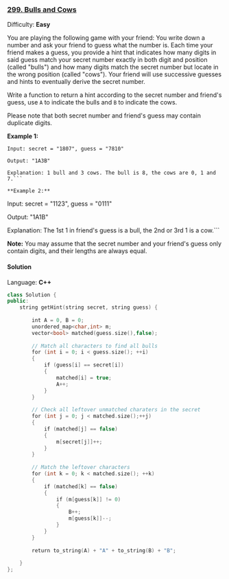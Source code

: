 ### [299\. Bulls and Cows](https://leetcode.com/problems/bulls-and-cows/)

Difficulty: **Easy**


You are playing the following game with your friend: You write down a number and ask your friend to guess what the number is. Each time your friend makes a guess, you provide a hint that indicates how many digits in said guess match your secret number exactly in both digit and position (called "bulls") and how many digits match the secret number but locate in the wrong position (called "cows"). Your friend will use successive guesses and hints to eventually derive the secret number.

Write a function to return a hint according to the secret number and friend's guess, use `A` to indicate the bulls and `B` to indicate the cows. 

Please note that both secret number and friend's guess may contain duplicate digits.

**Example 1:**

```
Input: secret = "1807", guess = "7810"

Output: "1A3B"

Explanation: 1 bull and 3 cows. The bull is 8, the cows are 0, 1 and 7.```

**Example 2:**

```
Input: secret = "1123", guess = "0111"

Output: "1A1B"

Explanation: The 1st 1 in friend's guess is a bull, the 2nd or 3rd 1 is a cow.```

**Note:** You may assume that the secret number and your friend's guess only contain digits, and their lengths are always equal.


#### Solution

Language: **C++**

```c++
class Solution {
public:
    string getHint(string secret, string guess) {
        
        int A = 0, B = 0;
        unordered_map<char,int> m;
        vector<bool> matched(guess.size(),false);
        
        // Match all characters to find all bulls
        for (int i = 0; i < guess.size(); ++i)
        {
            if (guess[i] == secret[i])
            {
                matched[i] = true;
                A++;
            }
        }
        
        // Check all leftover unmatched charaters in the secret
        for (int j = 0; j < matched.size();++j)
        {
            if (matched[j] == false)
            {
                m[secret[j]]++;
            }
        }
        
        // Match the leftover characters
        for (int k = 0; k < matched.size(); ++k)
        {
            if (matched[k] == false)
            {
                if (m[guess[k]] != 0)
                {
                    B++;
                    m[guess[k]]--;
                }
            }
        }
        
        return to_string(A) + "A" + to_string(B) + "B";
        
    }
};
```
